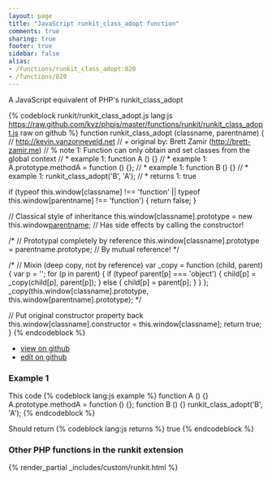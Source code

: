 ```yaml
---
layout: page
title: "JavaScript runkit_class_adopt function"
comments: true
sharing: true
footer: true
sidebar: false
alias:
- /functions/runkit_class_adopt:820
- /functions/820
---
```

<!-- Generated by Rakefile:build -->
A JavaScript equivalent of PHP's runkit_class_adopt

{% codeblock runkit/runkit_class_adopt.js lang:js https://raw.github.com/kvz/phpjs/master/functions/runkit/runkit_class_adopt.js raw on github %}
function runkit_class_adopt (classname, parentname) {
  // http://kevin.vanzonneveld.net
  // +   original by: Brett Zamir (http://brett-zamir.me)
  // %          note 1: Function can only obtain and set classes from the global context
  // *     example 1: function A () {}
  // *     example 1: A.prototype.methodA = function () {};
  // *     example 1: function B () {}
  // *     example 1: runkit_class_adopt('B', 'A');
  // *     returns 1: true

  if (typeof this.window[classname] !== 'function' || typeof this.window[parentname] !== 'function') {
    return false;
  }

  // Classical style of inheritance
  this.window[classname].prototype = new this.window[parentname](); // Has side effects by calling the constructor!

/*
  // Prototypal completely by reference
  this.window[classname].prototype = parentname.prototype; // By mutual reference!
*/

/*
  // Mixin (deep copy, not by reference)
  var _copy = function (child, parent) {
    var p = '';
    for (p in parent) {
      if (typeof parent[p] === 'object') {
        child[p] = _copy(child[p], parent[p]);
      }
      else {
        child[p] = parent[p];
      }
    }
  };
  _copy(this.window[classname].prototype, this.window[parentname].prototype);
*/

  // Put original constructor property back
  this.window[classname].constructor = this.window[classname];
  return true;
}
{% endcodeblock %}

 - [view on github](https://github.com/kvz/phpjs/blob/master/functions/runkit/runkit_class_adopt.js)
 - [edit on github](https://github.com/kvz/phpjs/edit/master/functions/runkit/runkit_class_adopt.js)

### Example 1
This code
{% codeblock lang:js example %}
function A () {}
A.prototype.methodA = function () {};
function B () {}
runkit_class_adopt('B', 'A');
{% endcodeblock %}

Should return
{% codeblock lang:js returns %}
true
{% endcodeblock %}


### Other PHP functions in the runkit extension
{% render_partial _includes/custom/runkit.html %}
